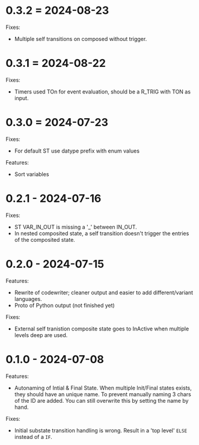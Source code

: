 0.3.2 = 2024-08-23
====

Fixes:
* Multiple self transitions on composed without trigger.

0.3.1 = 2024-08-22
====

Fixes:
* Timers used TOn for event evaluation, should be a R_TRIG with TON as input.


0.3.0 = 2024-07-23
====

Fixes:
* For default ST use datype prefix with enum values

Features:
* Sort variables


0.2.1 - 2024-07-16
===

Fixes:
* ST VAR_IN_OUT is missing a '_' between IN_OUT.
* In nested composited state, a self transition doesn't trigger the entries of the composited state.

0.2.0 - 2024-07-15
====

Features:
* Rewrite of codewriter; cleaner output and easier to add different/variant languages.
* Proto of Python output (not finished yet)

Fixes:
* External self tranistion composite state goes to InActive when multiple levels deep are used.

0.1.0 - 2024-07-08
=====

Features:
* Autonaming of Intial & Final State. When multiple Init/Final states exists, they should have an unique name. To prevent manually naming 3 chars of the ID are added. You can still overwrite this by setting the name by hand.

Fixes:
* Initial substate transition handling is wrong. Result in a 'top level' `ELSE` instead of a `IF`.
